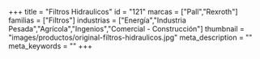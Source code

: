 +++
title = "Filtros Hidraulicos"
id = "121"
marcas = ["Pall","Rexroth"]
familias = ["Filtros"]
industrias = ["Energía","Industria Pesada","Agrícola","Ingenios","Comercial - Construcción"]
thumbnail = "images/productos/original-filtros-hidraulicos.jpg"
meta_description = ""
meta_keywords = ""
+++
